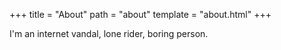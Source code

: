 +++
title = "About"
path = "about"
template = "about.html"
+++

I'm an internet vandal, lone rider, boring person.
